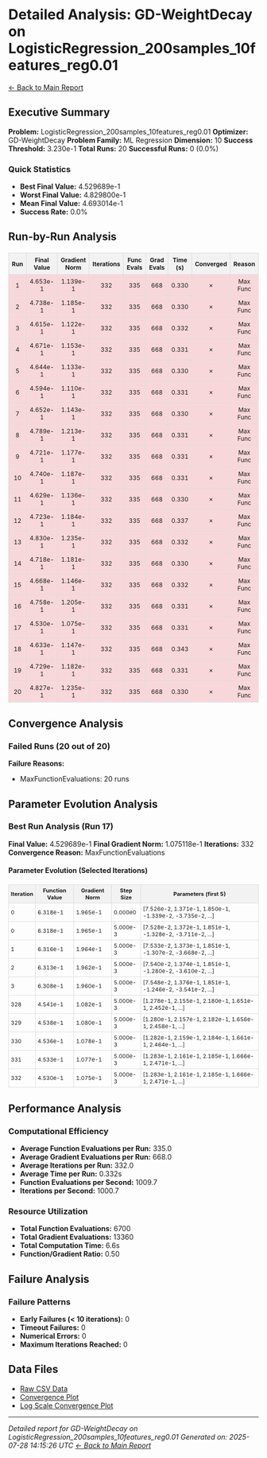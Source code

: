 # Detailed Analysis: GD-WeightDecay on LogisticRegression_200samples_10features_reg0.01
[← Back to Main Report](benchmark_report.md)
## Executive Summary
**Problem:** LogisticRegression_200samples_10features_reg0.01
**Optimizer:** GD-WeightDecay
**Problem Family:** ML Regression
**Dimension:** 10
**Success Threshold:** 3.230e-1
**Total Runs:** 20
**Successful Runs:** 0 (0.0%)

### Quick Statistics
* **Best Final Value:** 4.529689e-1
* **Worst Final Value:** 4.829800e-1
* **Mean Final Value:** 4.693014e-1
* **Success Rate:** 0.0%


## Run-by-Run Analysis
<table style="border-collapse: collapse; width: 100%; margin: 20px 0; font-size: 12px;">
<tr style="background-color: #f2f2f2;">
<th style="border: 1px solid #ddd; padding: 6px; text-align: center;">Run</th>
<th style="border: 1px solid #ddd; padding: 6px; text-align: center;">Final Value</th>
<th style="border: 1px solid #ddd; padding: 6px; text-align: center;">Gradient Norm</th>
<th style="border: 1px solid #ddd; padding: 6px; text-align: center;">Iterations</th>
<th style="border: 1px solid #ddd; padding: 6px; text-align: center;">Func Evals</th>
<th style="border: 1px solid #ddd; padding: 6px; text-align: center;">Grad Evals</th>
<th style="border: 1px solid #ddd; padding: 6px; text-align: center;">Time (s)</th>
<th style="border: 1px solid #ddd; padding: 6px; text-align: center;">Converged</th>
<th style="border: 1px solid #ddd; padding: 6px; text-align: center;">Reason</th>
</tr>
<tr style="background-color: #f8d7da;">
<td style="border: 1px solid #ddd; padding: 6px; text-align: center;">1</td>
<td style="border: 1px solid #ddd; padding: 6px; text-align: center;">4.653e-1</td>
<td style="border: 1px solid #ddd; padding: 6px; text-align: center;">1.139e-1</td>
<td style="border: 1px solid #ddd; padding: 6px; text-align: center;">332</td>
<td style="border: 1px solid #ddd; padding: 6px; text-align: center;">335</td>
<td style="border: 1px solid #ddd; padding: 6px; text-align: center;">668</td>
<td style="border: 1px solid #ddd; padding: 6px; text-align: center;">0.330</td>
<td style="border: 1px solid #ddd; padding: 6px; text-align: center;">✗</td>
<td style="border: 1px solid #ddd; padding: 6px; text-align: center;">Max Func</td>
</tr>
<tr style="background-color: #f8d7da;">
<td style="border: 1px solid #ddd; padding: 6px; text-align: center;">2</td>
<td style="border: 1px solid #ddd; padding: 6px; text-align: center;">4.738e-1</td>
<td style="border: 1px solid #ddd; padding: 6px; text-align: center;">1.185e-1</td>
<td style="border: 1px solid #ddd; padding: 6px; text-align: center;">332</td>
<td style="border: 1px solid #ddd; padding: 6px; text-align: center;">335</td>
<td style="border: 1px solid #ddd; padding: 6px; text-align: center;">668</td>
<td style="border: 1px solid #ddd; padding: 6px; text-align: center;">0.330</td>
<td style="border: 1px solid #ddd; padding: 6px; text-align: center;">✗</td>
<td style="border: 1px solid #ddd; padding: 6px; text-align: center;">Max Func</td>
</tr>
<tr style="background-color: #f8d7da;">
<td style="border: 1px solid #ddd; padding: 6px; text-align: center;">3</td>
<td style="border: 1px solid #ddd; padding: 6px; text-align: center;">4.615e-1</td>
<td style="border: 1px solid #ddd; padding: 6px; text-align: center;">1.122e-1</td>
<td style="border: 1px solid #ddd; padding: 6px; text-align: center;">332</td>
<td style="border: 1px solid #ddd; padding: 6px; text-align: center;">335</td>
<td style="border: 1px solid #ddd; padding: 6px; text-align: center;">668</td>
<td style="border: 1px solid #ddd; padding: 6px; text-align: center;">0.332</td>
<td style="border: 1px solid #ddd; padding: 6px; text-align: center;">✗</td>
<td style="border: 1px solid #ddd; padding: 6px; text-align: center;">Max Func</td>
</tr>
<tr style="background-color: #f8d7da;">
<td style="border: 1px solid #ddd; padding: 6px; text-align: center;">4</td>
<td style="border: 1px solid #ddd; padding: 6px; text-align: center;">4.671e-1</td>
<td style="border: 1px solid #ddd; padding: 6px; text-align: center;">1.153e-1</td>
<td style="border: 1px solid #ddd; padding: 6px; text-align: center;">332</td>
<td style="border: 1px solid #ddd; padding: 6px; text-align: center;">335</td>
<td style="border: 1px solid #ddd; padding: 6px; text-align: center;">668</td>
<td style="border: 1px solid #ddd; padding: 6px; text-align: center;">0.331</td>
<td style="border: 1px solid #ddd; padding: 6px; text-align: center;">✗</td>
<td style="border: 1px solid #ddd; padding: 6px; text-align: center;">Max Func</td>
</tr>
<tr style="background-color: #f8d7da;">
<td style="border: 1px solid #ddd; padding: 6px; text-align: center;">5</td>
<td style="border: 1px solid #ddd; padding: 6px; text-align: center;">4.644e-1</td>
<td style="border: 1px solid #ddd; padding: 6px; text-align: center;">1.133e-1</td>
<td style="border: 1px solid #ddd; padding: 6px; text-align: center;">332</td>
<td style="border: 1px solid #ddd; padding: 6px; text-align: center;">335</td>
<td style="border: 1px solid #ddd; padding: 6px; text-align: center;">668</td>
<td style="border: 1px solid #ddd; padding: 6px; text-align: center;">0.330</td>
<td style="border: 1px solid #ddd; padding: 6px; text-align: center;">✗</td>
<td style="border: 1px solid #ddd; padding: 6px; text-align: center;">Max Func</td>
</tr>
<tr style="background-color: #f8d7da;">
<td style="border: 1px solid #ddd; padding: 6px; text-align: center;">6</td>
<td style="border: 1px solid #ddd; padding: 6px; text-align: center;">4.594e-1</td>
<td style="border: 1px solid #ddd; padding: 6px; text-align: center;">1.110e-1</td>
<td style="border: 1px solid #ddd; padding: 6px; text-align: center;">332</td>
<td style="border: 1px solid #ddd; padding: 6px; text-align: center;">335</td>
<td style="border: 1px solid #ddd; padding: 6px; text-align: center;">668</td>
<td style="border: 1px solid #ddd; padding: 6px; text-align: center;">0.331</td>
<td style="border: 1px solid #ddd; padding: 6px; text-align: center;">✗</td>
<td style="border: 1px solid #ddd; padding: 6px; text-align: center;">Max Func</td>
</tr>
<tr style="background-color: #f8d7da;">
<td style="border: 1px solid #ddd; padding: 6px; text-align: center;">7</td>
<td style="border: 1px solid #ddd; padding: 6px; text-align: center;">4.652e-1</td>
<td style="border: 1px solid #ddd; padding: 6px; text-align: center;">1.143e-1</td>
<td style="border: 1px solid #ddd; padding: 6px; text-align: center;">332</td>
<td style="border: 1px solid #ddd; padding: 6px; text-align: center;">335</td>
<td style="border: 1px solid #ddd; padding: 6px; text-align: center;">668</td>
<td style="border: 1px solid #ddd; padding: 6px; text-align: center;">0.330</td>
<td style="border: 1px solid #ddd; padding: 6px; text-align: center;">✗</td>
<td style="border: 1px solid #ddd; padding: 6px; text-align: center;">Max Func</td>
</tr>
<tr style="background-color: #f8d7da;">
<td style="border: 1px solid #ddd; padding: 6px; text-align: center;">8</td>
<td style="border: 1px solid #ddd; padding: 6px; text-align: center;">4.789e-1</td>
<td style="border: 1px solid #ddd; padding: 6px; text-align: center;">1.213e-1</td>
<td style="border: 1px solid #ddd; padding: 6px; text-align: center;">332</td>
<td style="border: 1px solid #ddd; padding: 6px; text-align: center;">335</td>
<td style="border: 1px solid #ddd; padding: 6px; text-align: center;">668</td>
<td style="border: 1px solid #ddd; padding: 6px; text-align: center;">0.331</td>
<td style="border: 1px solid #ddd; padding: 6px; text-align: center;">✗</td>
<td style="border: 1px solid #ddd; padding: 6px; text-align: center;">Max Func</td>
</tr>
<tr style="background-color: #f8d7da;">
<td style="border: 1px solid #ddd; padding: 6px; text-align: center;">9</td>
<td style="border: 1px solid #ddd; padding: 6px; text-align: center;">4.721e-1</td>
<td style="border: 1px solid #ddd; padding: 6px; text-align: center;">1.177e-1</td>
<td style="border: 1px solid #ddd; padding: 6px; text-align: center;">332</td>
<td style="border: 1px solid #ddd; padding: 6px; text-align: center;">335</td>
<td style="border: 1px solid #ddd; padding: 6px; text-align: center;">668</td>
<td style="border: 1px solid #ddd; padding: 6px; text-align: center;">0.331</td>
<td style="border: 1px solid #ddd; padding: 6px; text-align: center;">✗</td>
<td style="border: 1px solid #ddd; padding: 6px; text-align: center;">Max Func</td>
</tr>
<tr style="background-color: #f8d7da;">
<td style="border: 1px solid #ddd; padding: 6px; text-align: center;">10</td>
<td style="border: 1px solid #ddd; padding: 6px; text-align: center;">4.740e-1</td>
<td style="border: 1px solid #ddd; padding: 6px; text-align: center;">1.187e-1</td>
<td style="border: 1px solid #ddd; padding: 6px; text-align: center;">332</td>
<td style="border: 1px solid #ddd; padding: 6px; text-align: center;">335</td>
<td style="border: 1px solid #ddd; padding: 6px; text-align: center;">668</td>
<td style="border: 1px solid #ddd; padding: 6px; text-align: center;">0.331</td>
<td style="border: 1px solid #ddd; padding: 6px; text-align: center;">✗</td>
<td style="border: 1px solid #ddd; padding: 6px; text-align: center;">Max Func</td>
</tr>
<tr style="background-color: #f8d7da;">
<td style="border: 1px solid #ddd; padding: 6px; text-align: center;">11</td>
<td style="border: 1px solid #ddd; padding: 6px; text-align: center;">4.629e-1</td>
<td style="border: 1px solid #ddd; padding: 6px; text-align: center;">1.136e-1</td>
<td style="border: 1px solid #ddd; padding: 6px; text-align: center;">332</td>
<td style="border: 1px solid #ddd; padding: 6px; text-align: center;">335</td>
<td style="border: 1px solid #ddd; padding: 6px; text-align: center;">668</td>
<td style="border: 1px solid #ddd; padding: 6px; text-align: center;">0.330</td>
<td style="border: 1px solid #ddd; padding: 6px; text-align: center;">✗</td>
<td style="border: 1px solid #ddd; padding: 6px; text-align: center;">Max Func</td>
</tr>
<tr style="background-color: #f8d7da;">
<td style="border: 1px solid #ddd; padding: 6px; text-align: center;">12</td>
<td style="border: 1px solid #ddd; padding: 6px; text-align: center;">4.723e-1</td>
<td style="border: 1px solid #ddd; padding: 6px; text-align: center;">1.184e-1</td>
<td style="border: 1px solid #ddd; padding: 6px; text-align: center;">332</td>
<td style="border: 1px solid #ddd; padding: 6px; text-align: center;">335</td>
<td style="border: 1px solid #ddd; padding: 6px; text-align: center;">668</td>
<td style="border: 1px solid #ddd; padding: 6px; text-align: center;">0.337</td>
<td style="border: 1px solid #ddd; padding: 6px; text-align: center;">✗</td>
<td style="border: 1px solid #ddd; padding: 6px; text-align: center;">Max Func</td>
</tr>
<tr style="background-color: #f8d7da;">
<td style="border: 1px solid #ddd; padding: 6px; text-align: center;">13</td>
<td style="border: 1px solid #ddd; padding: 6px; text-align: center;">4.830e-1</td>
<td style="border: 1px solid #ddd; padding: 6px; text-align: center;">1.235e-1</td>
<td style="border: 1px solid #ddd; padding: 6px; text-align: center;">332</td>
<td style="border: 1px solid #ddd; padding: 6px; text-align: center;">335</td>
<td style="border: 1px solid #ddd; padding: 6px; text-align: center;">668</td>
<td style="border: 1px solid #ddd; padding: 6px; text-align: center;">0.332</td>
<td style="border: 1px solid #ddd; padding: 6px; text-align: center;">✗</td>
<td style="border: 1px solid #ddd; padding: 6px; text-align: center;">Max Func</td>
</tr>
<tr style="background-color: #f8d7da;">
<td style="border: 1px solid #ddd; padding: 6px; text-align: center;">14</td>
<td style="border: 1px solid #ddd; padding: 6px; text-align: center;">4.718e-1</td>
<td style="border: 1px solid #ddd; padding: 6px; text-align: center;">1.181e-1</td>
<td style="border: 1px solid #ddd; padding: 6px; text-align: center;">332</td>
<td style="border: 1px solid #ddd; padding: 6px; text-align: center;">335</td>
<td style="border: 1px solid #ddd; padding: 6px; text-align: center;">668</td>
<td style="border: 1px solid #ddd; padding: 6px; text-align: center;">0.330</td>
<td style="border: 1px solid #ddd; padding: 6px; text-align: center;">✗</td>
<td style="border: 1px solid #ddd; padding: 6px; text-align: center;">Max Func</td>
</tr>
<tr style="background-color: #f8d7da;">
<td style="border: 1px solid #ddd; padding: 6px; text-align: center;">15</td>
<td style="border: 1px solid #ddd; padding: 6px; text-align: center;">4.668e-1</td>
<td style="border: 1px solid #ddd; padding: 6px; text-align: center;">1.146e-1</td>
<td style="border: 1px solid #ddd; padding: 6px; text-align: center;">332</td>
<td style="border: 1px solid #ddd; padding: 6px; text-align: center;">335</td>
<td style="border: 1px solid #ddd; padding: 6px; text-align: center;">668</td>
<td style="border: 1px solid #ddd; padding: 6px; text-align: center;">0.332</td>
<td style="border: 1px solid #ddd; padding: 6px; text-align: center;">✗</td>
<td style="border: 1px solid #ddd; padding: 6px; text-align: center;">Max Func</td>
</tr>
<tr style="background-color: #f8d7da;">
<td style="border: 1px solid #ddd; padding: 6px; text-align: center;">16</td>
<td style="border: 1px solid #ddd; padding: 6px; text-align: center;">4.758e-1</td>
<td style="border: 1px solid #ddd; padding: 6px; text-align: center;">1.205e-1</td>
<td style="border: 1px solid #ddd; padding: 6px; text-align: center;">332</td>
<td style="border: 1px solid #ddd; padding: 6px; text-align: center;">335</td>
<td style="border: 1px solid #ddd; padding: 6px; text-align: center;">668</td>
<td style="border: 1px solid #ddd; padding: 6px; text-align: center;">0.331</td>
<td style="border: 1px solid #ddd; padding: 6px; text-align: center;">✗</td>
<td style="border: 1px solid #ddd; padding: 6px; text-align: center;">Max Func</td>
</tr>
<tr style="background-color: #f8d7da;">
<td style="border: 1px solid #ddd; padding: 6px; text-align: center;">17</td>
<td style="border: 1px solid #ddd; padding: 6px; text-align: center;">4.530e-1</td>
<td style="border: 1px solid #ddd; padding: 6px; text-align: center;">1.075e-1</td>
<td style="border: 1px solid #ddd; padding: 6px; text-align: center;">332</td>
<td style="border: 1px solid #ddd; padding: 6px; text-align: center;">335</td>
<td style="border: 1px solid #ddd; padding: 6px; text-align: center;">668</td>
<td style="border: 1px solid #ddd; padding: 6px; text-align: center;">0.331</td>
<td style="border: 1px solid #ddd; padding: 6px; text-align: center;">✗</td>
<td style="border: 1px solid #ddd; padding: 6px; text-align: center;">Max Func</td>
</tr>
<tr style="background-color: #f8d7da;">
<td style="border: 1px solid #ddd; padding: 6px; text-align: center;">18</td>
<td style="border: 1px solid #ddd; padding: 6px; text-align: center;">4.633e-1</td>
<td style="border: 1px solid #ddd; padding: 6px; text-align: center;">1.147e-1</td>
<td style="border: 1px solid #ddd; padding: 6px; text-align: center;">332</td>
<td style="border: 1px solid #ddd; padding: 6px; text-align: center;">335</td>
<td style="border: 1px solid #ddd; padding: 6px; text-align: center;">668</td>
<td style="border: 1px solid #ddd; padding: 6px; text-align: center;">0.343</td>
<td style="border: 1px solid #ddd; padding: 6px; text-align: center;">✗</td>
<td style="border: 1px solid #ddd; padding: 6px; text-align: center;">Max Func</td>
</tr>
<tr style="background-color: #f8d7da;">
<td style="border: 1px solid #ddd; padding: 6px; text-align: center;">19</td>
<td style="border: 1px solid #ddd; padding: 6px; text-align: center;">4.729e-1</td>
<td style="border: 1px solid #ddd; padding: 6px; text-align: center;">1.182e-1</td>
<td style="border: 1px solid #ddd; padding: 6px; text-align: center;">332</td>
<td style="border: 1px solid #ddd; padding: 6px; text-align: center;">335</td>
<td style="border: 1px solid #ddd; padding: 6px; text-align: center;">668</td>
<td style="border: 1px solid #ddd; padding: 6px; text-align: center;">0.331</td>
<td style="border: 1px solid #ddd; padding: 6px; text-align: center;">✗</td>
<td style="border: 1px solid #ddd; padding: 6px; text-align: center;">Max Func</td>
</tr>
<tr style="background-color: #f8d7da;">
<td style="border: 1px solid #ddd; padding: 6px; text-align: center;">20</td>
<td style="border: 1px solid #ddd; padding: 6px; text-align: center;">4.827e-1</td>
<td style="border: 1px solid #ddd; padding: 6px; text-align: center;">1.235e-1</td>
<td style="border: 1px solid #ddd; padding: 6px; text-align: center;">332</td>
<td style="border: 1px solid #ddd; padding: 6px; text-align: center;">335</td>
<td style="border: 1px solid #ddd; padding: 6px; text-align: center;">668</td>
<td style="border: 1px solid #ddd; padding: 6px; text-align: center;">0.330</td>
<td style="border: 1px solid #ddd; padding: 6px; text-align: center;">✗</td>
<td style="border: 1px solid #ddd; padding: 6px; text-align: center;">Max Func</td>
</tr>
</table>

## Convergence Analysis

### Failed Runs (20 out of 20)

**Failure Reasons:**
- MaxFunctionEvaluations: 20 runs

## Parameter Evolution Analysis

### Best Run Analysis (Run 17)
**Final Value:** 4.529689e-1
**Final Gradient Norm:** 1.075118e-1
**Iterations:** 332
**Convergence Reason:** MaxFunctionEvaluations

#### Parameter Evolution (Selected Iterations)

<table style="border-collapse: collapse; width: 100%; margin: 20px 0; font-size: 11px;">
<tr style="background-color: #f2f2f2;">
<th style="border: 1px solid #ddd; padding: 4px;">Iteration</th>
<th style="border: 1px solid #ddd; padding: 4px;">Function Value</th>
<th style="border: 1px solid #ddd; padding: 4px;">Gradient Norm</th>
<th style="border: 1px solid #ddd; padding: 4px;">Step Size</th>
<th style="border: 1px solid #ddd; padding: 4px;">Parameters (first 5)</th>
</tr>
<tr><td style="border: 1px solid #ddd; padding: 4px;">0</td><td style="border: 1px solid #ddd; padding: 4px;">6.318e-1</td><td style="border: 1px solid #ddd; padding: 4px;">1.965e-1</td><td style="border: 1px solid #ddd; padding: 4px;">0.000e0</td><td style="border: 1px solid #ddd; padding: 4px;">[7.526e-2, 1.371e-1, 1.850e-1, -1.339e-2, -3.735e-2, ...]</td></tr>
<tr><td style="border: 1px solid #ddd; padding: 4px;">0</td><td style="border: 1px solid #ddd; padding: 4px;">6.318e-1</td><td style="border: 1px solid #ddd; padding: 4px;">1.965e-1</td><td style="border: 1px solid #ddd; padding: 4px;">5.000e-3</td><td style="border: 1px solid #ddd; padding: 4px;">[7.528e-2, 1.372e-1, 1.851e-1, -1.328e-2, -3.711e-2, ...]</td></tr>
<tr><td style="border: 1px solid #ddd; padding: 4px;">1</td><td style="border: 1px solid #ddd; padding: 4px;">6.316e-1</td><td style="border: 1px solid #ddd; padding: 4px;">1.964e-1</td><td style="border: 1px solid #ddd; padding: 4px;">5.000e-3</td><td style="border: 1px solid #ddd; padding: 4px;">[7.533e-2, 1.373e-1, 1.851e-1, -1.307e-2, -3.668e-2, ...]</td></tr>
<tr><td style="border: 1px solid #ddd; padding: 4px;">2</td><td style="border: 1px solid #ddd; padding: 4px;">6.313e-1</td><td style="border: 1px solid #ddd; padding: 4px;">1.962e-1</td><td style="border: 1px solid #ddd; padding: 4px;">5.000e-3</td><td style="border: 1px solid #ddd; padding: 4px;">[7.540e-2, 1.374e-1, 1.851e-1, -1.280e-2, -3.610e-2, ...]</td></tr>
<tr><td style="border: 1px solid #ddd; padding: 4px;">3</td><td style="border: 1px solid #ddd; padding: 4px;">6.308e-1</td><td style="border: 1px solid #ddd; padding: 4px;">1.960e-1</td><td style="border: 1px solid #ddd; padding: 4px;">5.000e-3</td><td style="border: 1px solid #ddd; padding: 4px;">[7.548e-2, 1.376e-1, 1.851e-1, -1.246e-2, -3.541e-2, ...]</td></tr>
<tr><td style="border: 1px solid #ddd; padding: 4px;">328</td><td style="border: 1px solid #ddd; padding: 4px;">4.541e-1</td><td style="border: 1px solid #ddd; padding: 4px;">1.082e-1</td><td style="border: 1px solid #ddd; padding: 4px;">5.000e-3</td><td style="border: 1px solid #ddd; padding: 4px;">[1.278e-1, 2.155e-1, 2.180e-1, 1.651e-1, 2.452e-1, ...]</td></tr>
<tr><td style="border: 1px solid #ddd; padding: 4px;">329</td><td style="border: 1px solid #ddd; padding: 4px;">4.538e-1</td><td style="border: 1px solid #ddd; padding: 4px;">1.080e-1</td><td style="border: 1px solid #ddd; padding: 4px;">5.000e-3</td><td style="border: 1px solid #ddd; padding: 4px;">[1.280e-1, 2.157e-1, 2.182e-1, 1.656e-1, 2.458e-1, ...]</td></tr>
<tr><td style="border: 1px solid #ddd; padding: 4px;">330</td><td style="border: 1px solid #ddd; padding: 4px;">4.536e-1</td><td style="border: 1px solid #ddd; padding: 4px;">1.078e-1</td><td style="border: 1px solid #ddd; padding: 4px;">5.000e-3</td><td style="border: 1px solid #ddd; padding: 4px;">[1.282e-1, 2.159e-1, 2.184e-1, 1.661e-1, 2.464e-1, ...]</td></tr>
<tr><td style="border: 1px solid #ddd; padding: 4px;">331</td><td style="border: 1px solid #ddd; padding: 4px;">4.533e-1</td><td style="border: 1px solid #ddd; padding: 4px;">1.077e-1</td><td style="border: 1px solid #ddd; padding: 4px;">5.000e-3</td><td style="border: 1px solid #ddd; padding: 4px;">[1.283e-1, 2.161e-1, 2.185e-1, 1.666e-1, 2.471e-1, ...]</td></tr>
<tr><td style="border: 1px solid #ddd; padding: 4px;">332</td><td style="border: 1px solid #ddd; padding: 4px;">4.530e-1</td><td style="border: 1px solid #ddd; padding: 4px;">1.075e-1</td><td style="border: 1px solid #ddd; padding: 4px;">5.000e-3</td><td style="border: 1px solid #ddd; padding: 4px;">[1.283e-1, 2.161e-1, 2.185e-1, 1.666e-1, 2.471e-1, ...]</td></tr>
</table>

## Performance Analysis

### Computational Efficiency
- **Average Function Evaluations per Run:** 335.0
- **Average Gradient Evaluations per Run:** 668.0
- **Average Iterations per Run:** 332.0
- **Average Time per Run:** 0.332s
- **Function Evaluations per Second:** 1009.7
- **Iterations per Second:** 1000.7
### Resource Utilization
- **Total Function Evaluations:** 6700
- **Total Gradient Evaluations:** 13360
- **Total Computation Time:** 6.6s
- **Function/Gradient Ratio:** 0.50
## Failure Analysis

### Failure Patterns
- **Early Failures (< 10 iterations):** 0
- **Timeout Failures:** 0
- **Numerical Errors:** 0
- **Maximum Iterations Reached:** 0


## Data Files
* [Raw CSV Data](problems/LogisticRegression_200samples_10features_reg0.01_results.csv)
* [Convergence Plot](convergence_LogisticRegression_200samples_10features_reg0.01.png)
* [Log Scale Convergence Plot](convergence_LogisticRegression_200samples_10features_reg0.01_log.png)


---
*Detailed report for GD-WeightDecay on LogisticRegression_200samples_10features_reg0.01*
*Generated on: 2025-07-28 14:15:26 UTC*
*[← Back to Main Report](benchmark_report.md)*
